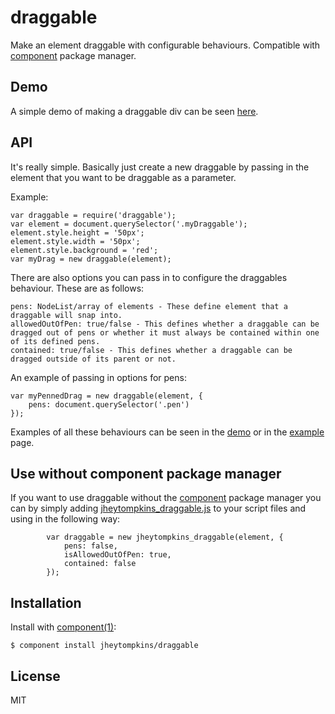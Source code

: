 # draggable

  Make an element draggable with configurable behaviours. Compatible with [component](https://github.com/component/component) package manager.

## Demo

 A simple demo of making a draggable div can be seen [here](http://jsfiddle.net/PvDLp/6/).

## API

It's really simple. Basically just create a new draggable by passing in the element that you want to be draggable as a parameter.

Example:

	var draggable = require('draggable');
	var element = document.querySelector('.myDraggable');
	element.style.height = '50px';
	element.style.width = '50px';
	element.style.background = 'red';
	var myDrag = new draggable(element);
	
	
There are also options you can pass in to configure the draggables behaviour. These are as follows:

	pens: NodeList/array of elements - These define element that a draggable will snap into.
	allowedOutOfPen: true/false - This defines whether a draggable can be dragged out of pens or whether it must always be contained within one of its defined pens.
	contained: true/false - This defines whether a draggable can be dragged outside of its parent or not.
	
An example of passing in options for pens: 

	var myPennedDrag = new draggable(element, {
		pens: document.querySelector('.pen')
	});
	
Examples of all these behaviours can be seen in the [demo](http://jsfiddle.net/PvDLp/6/) or in the [example](https://github.com/jheytompkins/draggable/blob/master/example.html) page.

## Use without component package manager

 If you want to use draggable without the [component](https://github.com/component/component) package manager you can by simply adding [jheytompkins_draggable.js](https://github.com/jheytompkins/draggable/blob/master/jheytompkins-draggable.js) to your script files and using in the following way:

	 		var draggable = new jheytompkins_draggable(element, {
	 			pens: false,
	 			isAllowedOutOfPen: true,
	 			contained: false
	 		});


## Installation

  Install with [component(1)](http://component.io):

    $ component install jheytompkins/draggable

## License

  MIT
